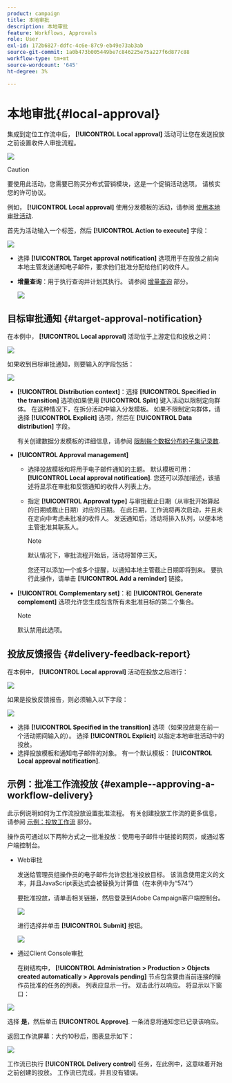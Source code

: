 ```yaml
---
product: campaign
title: 本地审批
description: 本地审批
feature: Workflows, Approvals
role: User
exl-id: 172b6827-ddfc-4c6e-87c9-eb49e73ab3ab
source-git-commit: 1a0b473b005449be7c846225e75a227f6d877c88
workflow-type: tm+mt
source-wordcount: '645'
ht-degree: 3%

---
```


# 本地审批{#local-approval}

集成到定位工作流中后， **[!UICONTROL Local approval]** 活动可让您在发送投放之前设置收件人审批流程。

![](assets/local_validation_0.png)

>[!CAUTION]
>
>要使用此活动，您需要已购买分布式营销模块，这是一个促销活动选项。 请核实您的许可协议。

例如， **[!UICONTROL Local approval]** 使用分发模板的活动，请参阅 [使用本地审批活动](local-approval-activity.md).

首先为活动输入一个标签，然后 **[!UICONTROL Action to execute]** 字段：

![](assets/local_validation_1.png)

* 选择 **[!UICONTROL Target approval notification]** 选项用于在投放之前向本地主管发送通知电子邮件，要求他们批准分配给他们的收件人。

* **增量查询**：用于执行查询并计划其执行。 请参阅 [增量查询](incremental-query.md) 部分。

  ![](assets/local_validation_intro_3.png)

## 目标审批通知 {#target-approval-notification}

在本例中， **[!UICONTROL Local approval]** 活动位于上游定位和投放之间：

![](assets/local_validation_2.png)

如果收到目标审批通知，则要输入的字段包括：

![](assets/local_validation_3.png)

* **[!UICONTROL Distribution context]**：选择 **[!UICONTROL Specified in the transition]** 选项(如果使用 **[!UICONTROL Split]** 键入活动以限制定向群体。 在这种情况下，在拆分活动中输入分发模板。 如果不限制定向群体，请选择 **[!UICONTROL Explicit]** 选项，然后在 **[!UICONTROL Data distribution]** 字段。

  有关创建数据分发模板的详细信息，请参阅 [限制每个数据分布的子集记录数](split.md#limiting-the-number-of-subset-records-per-data-distribution).

* **[!UICONTROL Approval management]**

   * 选择投放模板和将用于电子邮件通知的主题。 默认模板可用： **[!UICONTROL Local approval notification]**. 您还可以添加描述，该描述将显示在审批和反馈通知的收件人列表上方。
   * 指定 **[!UICONTROL Approval type]** 与审批截止日期（从审批开始算起的日期或截止日期）对应的日期。 在此日期，工作流将再次启动，并且未在定向中考虑未批准的收件人。 发送通知后，活动将排入队列，以便本地主管批准其联系人。

     >[!NOTE]
     >
     >默认情况下，审批流程开始后，活动将暂停三天。

     您还可以添加一个或多个提醒，以通知本地主管截止日期即将到来。 要执行此操作，请单击 **[!UICONTROL Add a reminder]** 链接。

* **[!UICONTROL Complementary set]**：和 **[!UICONTROL Generate complement]** 选项允许您生成包含所有未批准目标的第二个集合。

  >[!NOTE]
  >
  >默认禁用此选项。

## 投放反馈报告 {#delivery-feedback-report}

在本例中， **[!UICONTROL Local approval]** 活动在投放之后进行：

![](assets/local_validation_4.png)

如果是投放反馈报告，则必须输入以下字段：

![](assets/local_validation_workflow_4.png)

* 选择 **[!UICONTROL Specified in the transition]** 选项（如果投放是在前一个活动期间输入的）。 选择 **[!UICONTROL Explicit]** 以指定本地审批活动中的投放。
* 选择投放模板和通知电子邮件的对象。 有一个默认模板： **[!UICONTROL Local approval notification]**.

## 示例：批准工作流投放 {#example--approving-a-workflow-delivery}

此示例说明如何为工作流投放设置批准流程。 有关创建投放工作流的更多信息，请参阅 [示例：投放工作流](delivery.md#example--delivery-workflow) 部分。

操作员可通过以下两种方式之一批准投放：使用电子邮件中链接的网页，或通过客户端控制台。

* Web审批

  发送给管理员组操作员的电子邮件允许您批准投放目标。 该消息使用定义的文本，并且JavaScript表达式会被替换为计算值（在本例中为“574”）

  要批准投放，请单击相关链接，然后登录到Adobe Campaign客户端控制台。

  ![](assets/new-workflow-valid-webaccess.png)

  进行选择并单击 **[!UICONTROL Submit]** 按钮。

  ![](assets/new-workflow-valid-webaccess-confirm.png)

* 通过Client Console审批

  在树结构中， **[!UICONTROL Administration > Production > Objects created automatically > Approvals pending]** 节点包含要由当前连接的操作员批准的任务的列表。 列表应显示一行。 双击此行以响应。 将显示以下窗口：

![](assets/new-workflow-7.png)

选择 **是**，然后单击 **[!UICONTROL Approve]**. 一条消息将通知您已记录该响应。

返回工作流屏幕：大约10秒后，图表显示如下：

![](assets/new-workflow-8.png)

工作流已执行 **[!UICONTROL Delivery control]** 任务，在此例中，这意味着开始之前创建的投放。 工作流已完成，并且没有错误。
